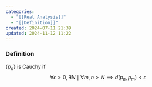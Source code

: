 ```yaml
---
categories:
  - "[[Real Analysis]]"
  - "[[Definition]]"
created: 2024-07-11 21:39
updated: 2024-11-12 11:22
---
```

### Definition 
$\{p_n\}$ is Cauchy if $$\forall \epsilon>0, \exists N \mid \forall m,n>N \implies d(p_n,p_m)<\epsilon$$
